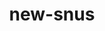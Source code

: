 ---
title: new-snus
permalink: new-snus
title-seo: Новинки снюса
descr: Купить снюс в Казахстане, у нас очень широкий выбор и часто появляются новинки.
keywords: снюс, новинки
sale-h1: Новинки снюса
filter-sale-list: Новинка
layout: filter-sale/filter-new
---